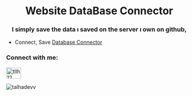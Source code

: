 <h1 align="center">Website DataBase Connector</h1>
<h3 align="center">I simply save the data ı saved on the server ı own on github,</h3>

- Connect, Save [Database Connector](https://github.com/TalhaDevv/website-data/)

<h3 align="left">Connect with me:</h3>
<p align="left">
<a href="https://twitter.com/tllh12" target="blank"><img align="center" src="https://raw.githubusercontent.com/rahuldkjain/github-profile-readme-generator/master/src/images/icons/Social/twitter.svg" alt="tllh12" height="30" width="40" /></a>

</p>



<p><img align="center" src="https://github-readme-stats.vercel.app/api/top-langs?username=talhadevv&show_icons=true&locale=en&layout=compact" alt="talhadevv" /></p>
